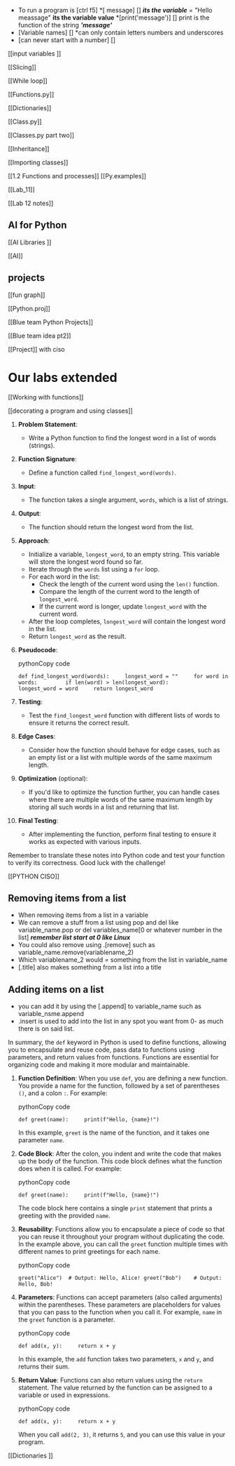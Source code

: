 



* To run a program is [ctrl f5]
*[ message] [] ***its the variable*** = "Hello meassage" **its the variable value**
*[print('message')] [] print is the function of the string ***'message'***  
* [Variable names] [] *can only contain letters numbers and underscores 
* [can never start with a number] [] 

[[input variables ]]

[[Slicing]] 

[[While loop]]

[[Functions.py]]

[[Dictionaries]]

[[Class.py]]

[[Classes.py part two]]

[[Inheritance]]

[[Importing classes]]

[[1.2 Functions and processes]] [[Py.examples]] 

[[Lab_11]]

[[Lab 12 notes]]

## AI for Python

[[AI Libraries ]]

[[AI]]

##  projects 
[[fun graph]] 

[[Python.proj]]

[[Blue team Python Projects]] 

[[Blue team idea pt2]] 

[[Project]] with ciso
# Our labs extended
[[Working with functions]]

[[decorating a program and using classes]]

1. **Problem Statement**:
    
    - Write a Python function to find the longest word in a list of words (strings).
2. **Function Signature**:
    
    - Define a function called `find_longest_word(words)`.
3. **Input**:
    
    - The function takes a single argument, `words`, which is a list of strings.
4. **Output**:
    
    - The function should return the longest word from the list.
5. **Approach**:
    
    - Initialize a variable, `longest_word`, to an empty string. This variable will store the longest word found so far.
    - Iterate through the `words` list using a `for` loop.
    - For each word in the list:
        - Check the length of the current word using the `len()` function.
        - Compare the length of the current word to the length of `longest_word`.
        - If the current word is longer, update `longest_word` with the current word.
    - After the loop completes, `longest_word` will contain the longest word in the list.
    - Return `longest_word` as the result.
6. **Pseudocode**:
    
    pythonCopy code
    
    `def find_longest_word(words):     longest_word = ""     for word in words:         if len(word) > len(longest_word):             longest_word = word     return longest_word`
    
7. **Testing**:
    
    - Test the `find_longest_word` function with different lists of words to ensure it returns the correct result.
8. **Edge Cases**:
    
    - Consider how the function should behave for edge cases, such as an empty list or a list with multiple words of the same maximum length.
9. **Optimization** (optional):
    
    - If you'd like to optimize the function further, you can handle cases where there are multiple words of the same maximum length by storing all such words in a list and returning that list.
10. **Final Testing**:
    
    - After implementing the function, perform final testing to ensure it works as expected with various inputs.

Remember to translate these notes into Python code and test your function to verify its correctness. Good luck with the challenge!

[[PYTHON CISO]]
## Removing items from a list 
- When removing items from a list in a variable 
- We can remove a stuff from a list using pop and del like variable_name.pop or del  variables_name[0 or whatever number in the list] ***remember list start at 0 like Linux***
- You could also remove using .[remove]  such as variable_name.remove(variablename_2)
- Which variablename_2 would = something  from the list in variable_name
- [.title] also makes something from a list into a title

## Adding items on a list
* you can add it by using the [.append] to variable_name such as variable_nsme.append
* .insert is used to add into the list in any spot you want from 0- as much there is on said list. 


In summary, the `def` keyword in Python is used to define functions, allowing you to encapsulate and reuse code, pass data to functions using parameters, and return values from functions. Functions are essential for organizing code and making it more modular and maintainable.

1. **Function Definition**: When you use `def`, you are defining a new function. You provide a name for the function, followed by a set of parentheses `()`, and a colon `:`. For example:
    
    pythonCopy code
    
    `def greet(name):     print(f"Hello, {name}!")`
    
    In this example, `greet` is the name of the function, and it takes one parameter `name`.
    
2. **Code Block**: After the colon, you indent and write the code that makes up the body of the function. This code block defines what the function does when it is called. For example:
    
    pythonCopy code
    
    `def greet(name):     print(f"Hello, {name}!")`
    
    The code block here contains a single `print` statement that prints a greeting with the provided `name`.
    
3. **Reusability**: Functions allow you to encapsulate a piece of code so that you can reuse it throughout your program without duplicating the code. In the example above, you can call the `greet` function multiple times with different names to print greetings for each name.
    
    pythonCopy code
    
    `greet("Alice")  # Output: Hello, Alice! greet("Bob")    # Output: Hello, Bob!`
    
4. **Parameters**: Functions can accept parameters (also called arguments) within the parentheses. These parameters are placeholders for values that you can pass to the function when you call it. For example, `name` in the `greet` function is a parameter.
    
    pythonCopy code
    
    `def add(x, y):     return x + y`
    
    In this example, the `add` function takes two parameters, `x` and `y`, and returns their sum.
    
5. **Return Value**: Functions can also return values using the `return` statement. The value returned by the function can be assigned to a variable or used in expressions.
    
    pythonCopy code
    
    `def add(x, y):     return x + y`
    
    When you call `add(2, 3)`, it returns `5`, and you can use this value in your program.


[[Dictionaries ]]
